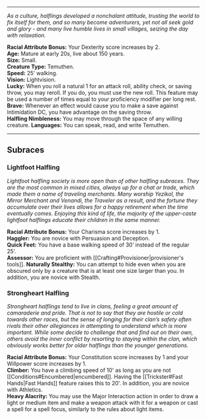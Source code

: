 - - -
_As a culture, halflings developed a nonchalant attitude, trusting the world to fix itself for them, and so many become adventurers, yet not all seek gold and glory - and many live humble lives in small villages, seizing the day with relaxation._
 
**Racial Attribute Bonus:** Your Dexterity score increases by 2.  
**Age:** Mature at early 20s, live about 150 years.  
**Size:** Small.  
**Creature Type:** Temuthen.  
**Speed:** 25' walking.  
**Vision:** Lightvision.  
**Lucky:** When you roll a natural 1 for an attack roll, ability check, or saving throw, you may reroll. If you do, you must use the new roll. This feature may be used a number of times equal to your proficiency modifier per long rest.  
**Brave:** Whenever an effect would cause you to make a save against Intimidation DC, you have advantage on the saving throw.  
**Halfling Nimbleness:** You may move through the space of any willing creature.
**Languages:** You can speak, read, and write Temuthen.
- - -
## Subraces
### Lightfoot Halfling
 
_Lightfoot halfling society is more open than of other halfling subraces. They are the most common in mixed cities, always up for a chat or trade, which made them a name of traveling merchants. Many worship Yezikol, the Mirror Merchant and Venandi, the Traveler as a result, and the fortune they accumulate over their lives allows for a happy retirement when the time eventually comes. Enjoying this kind of life, the majority of the upper-caste lightfoot halflings educate their children in the same manner._
 
**Racial Attribute Bonus:** Your Charisma score increases by 1.  
**Haggler:** You are novice with Persuasion and Deception.  
**Quick Feet:** You have a base walking speed of 30’ instead of the regular 25’.  
**Assessor:** You are proficient with [[Crafting#Provisioner|provisioner's tools]].
**Naturally Stealthy:** You can attempt to hide even when you are obscured only by a creature that is at least one size larger than you. In addition, you are novice with Stealth.
 
### Strongheart Halfling
 
_Strongheart halflings tend to live in clans, feeling a great amount of camaraderie and pride. That is not to say that they are hostile or cold towards other races, but the sense of longing for their clan’s safety often rivals their other allegiances in attempting to understand which is more important. While some decide to challenge that and find out on their own, others avoid the inner conflict by resorting to staying within the clan, which obviously works better for older halflings than the younger generations._
 
**Racial Attribute Bonus:** Your Constitution score increases by 1 and your Willpower score increases by 1.  
**Climber:** You have a climbing speed of 10' as long as you are not [[Conditions#Encumbered|encumbered]]. Having the [[Trickster#Fast Hands|Fast Hands]] feature raises this to 20'. In addition, you are novice with Athletics.  
**Heavy Alacrity:** You may use the Major Interaction action in order to draw a light or medium item and make a weapon attack with it for a weapon or cast a spell for a spell focus, similarly to the rules about light items.
